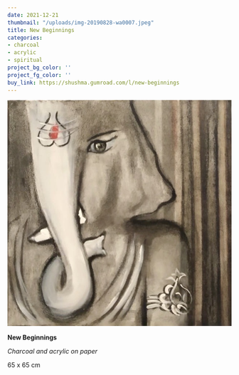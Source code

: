 ```yaml
---
date: 2021-12-21
thumbnail: "/uploads/img-20190828-wa0007.jpeg"
title: New Beginnings
categories:
- charcoal
- acrylic
- spiritual
project_bg_color: ''
project_fg_color: ''
buy_link: https://shushma.gumroad.com/l/new-beginnings
---
```

![](/uploads/img-20190828-wa0007.jpeg)

**New Beginnings**

_Charcoal and acrylic on paper_

65 x 65 cm